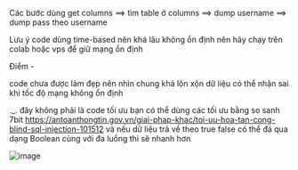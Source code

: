 Các bước dùng get columns ==> tìm table ở columns ==> dump username ==> dump pass theo username

Lưu ý code dùng time-based nên khá lâu không ổn định nên hãy chạy trên colab hoặc vps để giữ mạng ổn định

Điểm -

code chưa được làm đẹp nên nhìn chung khá lộn xộn dữ liệu có thể nhận sai khi tốc độ mạng không ổn định

._. đây không phải là code tối ưu bạn có thể dùng các tối ưu bằng so sanh 7bit https://antoanthongtin.gov.vn/giai-phap-khac/toi-uu-hoa-tan-cong-blind-sql-injection-101512
và nếu dữ liệu trả về theo true false có thể đá qua dạng Boolean cùng với đa luồng thì sẽ nhanh hơn

![image](https://user-images.githubusercontent.com/89138607/209743492-c946047e-785c-456b-a16f-b434a2af340d.png)
